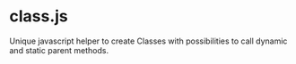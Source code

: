 # class.js
Unique javascript helper to create Classes with possibilities to call dynamic and static parent methods.
